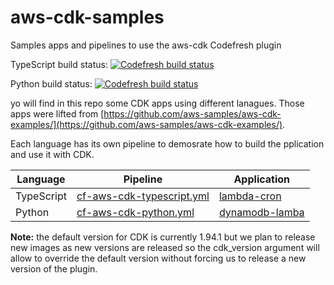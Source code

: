 # aws-cdk-samples
Samples apps and pipelines to use the aws-cdk Codefresh plugin

TypeScript build status: [![Codefresh build status]( https://g.codefresh.io/api/badges/pipeline/cf-support/AWS-CDK%2Faws-cdk-typescriptTest?type=cf-2&key=eyJhbGciOiJIUzI1NiJ9.NWY4ZGIwN2I0ZTZiYTcxYTlkNmE0YmRi.yLwabvNEULlRNqg3JE79RV_snKflnzkoS8wI50pXfEw)]( https://g.codefresh.io/pipelines/edit/new/builds?id=6067a9f3cefd7137179747f5&pipeline=aws-cdk-typescriptTest&projects=AWS-CDK&projectId=605b50f338440b464b5557e7)

Python build status: [![Codefresh build status]( https://g.codefresh.io/api/badges/pipeline/cf-support/AWS-CDK%2Faws-cdk-python-test?type=cf-2&key=eyJhbGciOiJIUzI1NiJ9.NWY4ZGIwN2I0ZTZiYTcxYTlkNmE0YmRi.yLwabvNEULlRNqg3JE79RV_snKflnzkoS8wI50pXfEw)]( https://g.codefresh.io/pipelines/edit/new/builds?id=6067af00654fe3b1348e4dae&pipeline=aws-cdk-python-test&projects=AWS-CDK&projectId=605b50f338440b464b5557e7)

yo will find in this repo some CDK apps using different lanagues. Those apps were lifted from [https://github.com/aws-samples/aws-cdk-examples/](https://github.com/aws-samples/aws-cdk-examples/).

Each language has its own pipeline to demosrate how to build the pplication and use it with CDK.

| Language | Pipeline | Application |
| --- | --- | --- |
| TypeScript | [cf-aws-cdk-typescript.yml](f-aws-cdk-typescript.yml) | [lambda-cron](lambda-cron) |
| Python | [cf-aws-cdk-python.yml](cf-aws-cdk-python.yml) | [dynamodb-lamba](dynamodb-lamba) |


**Note:** the default version for CDK is currently 1.94.1 but we plan to release new images as new versions are released so the cdk_version argument will allow to override the default version without forcing us to release a new version of the plugin.
